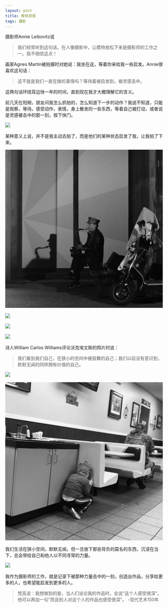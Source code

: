 ```yaml
---
layout: post
title: 等待灵感
tags: 攝影
---
```

摄影师Annie Leibovitz说
> 我们经常听到这句话，在人像摄影中，让模特放松下来是摄影师的工作之一。我不相信这点！

画家Agnes Martin被拍摄时对她说：我坐在这，等着你来给我一些启发。Annie很喜欢这句话：
> 这不就是我们一直在做的事情吗？等待着被启发到，被灵感击中。

这两句话环绕耳边快一年的时间，直到现在我才大概理解它的含义。

前几天在阳朔，朋友问我怎么抓拍的，怎么知道下一步的动作？我说不知道，只能是观察，等待。感受动作，表情，身上散发的一些东西，等着自己被打动，或者说是灵感被击中的那一刻，按下快门。

![](/images/2021/meditation.gif)

某种意义上说，并不是我主动去拍了，而是他们的某种状态启发了我，让我拍了下来。

![](/images/2021/DSCF0740.JPG)

![](/images/2021/DSCF1049.JPG)

![](/images/2021/DSCF1058.JPG)

![](/images/2021/DSCF1149.JPG)

诗人William Carlos Williams评论沃克埃文斯的照片时说：
> 我们看到我们自己，在狭小的空间中被鼓舞的自己；我们以前没有意识到，默默无闻的同样拥有价值的自己。

![](/images/2021/DSCF8205.jpeg)

![](/images/2021/IMG_4162.jpeg)

我们生活在狭小空间，默默无闻，但一旦放下那些背负的莫名的东西，沉浸在当下，总会带给自己和他人以不同寻常的力量。

![](/images/2021/DSCF7081.jpeg)

我作为摄影师的工作，就是记录下被那种力量击中的一刻，创造出作品，分享给更多的人，也希望能启发到更多的人。

> 梵高说：我想做到的是，当人们谈论我的作品时，会说“这个人感受很深”。他可以再加一句“而且别人对这个人的作品也感受很深”。 -现代艺术150年
